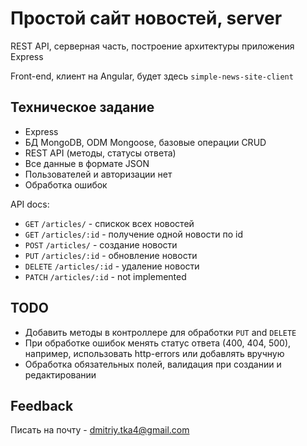 # Простой сайт новостей, server

REST API, серверная часть, построение архитектуры приложения Express

Front-end, клиент на Angular, будет здесь `simple-news-site-client`

## Техническое задание

* Express
* БД MongoDB, ODM Mongoose, базовые операции CRUD
* REST API (методы, статусы ответа)
* Все данные в формате JSON
* Пользователей и авторизации нет
* Обработка ошибок

API docs:

* `GET` `/articles/` - спискок всех новостей
* `GET` `/articles/:id` - получение одной новости по id
* `POST` `/articles/` - создание новости
* `PUT` `/articles/:id` - обновление новости
* `DELETE` `/articles/:id` - удаление новости
* `PATCH` `/articles/:id` - not implemented

## TODO

* Добавить методы в контроллере для обработки `PUT` and `DELETE`
* При обработке ошибок менять статус ответа (400, 404, 500), например, использовать http-errors или добавлять вручную
* Обработка обязательных полей, валидация при создании и редактировании

## Feedback

Писать на почту - dmitriy.tka4@gmail.com
